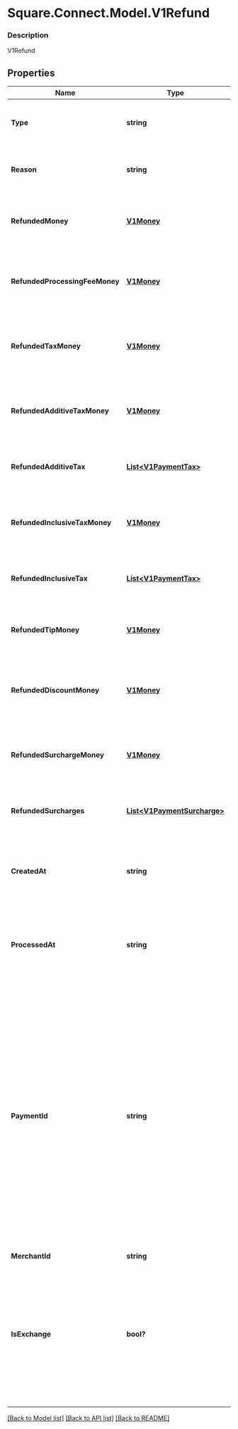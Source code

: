 # Square.Connect.Model.V1Refund

### Description

V1Refund

## Properties

Name | Type | Description | Notes
------------ | ------------- | ------------- | -------------
**Type** | **string** | The type of refund See [V1RefundType](#type-v1refundtype) for possible values | [optional] 
**Reason** | **string** | The merchant-specified reason for the refund. | [optional] 
**RefundedMoney** | [**V1Money**](V1Money.md) | The amount of money refunded. This amount is always negative. | [optional] 
**RefundedProcessingFeeMoney** | [**V1Money**](V1Money.md) | The amount of processing fee money refunded. This amount is always positive. | [optional] 
**RefundedTaxMoney** | [**V1Money**](V1Money.md) | The total amount of tax money refunded. This amount is always negative. | [optional] 
**RefundedAdditiveTaxMoney** | [**V1Money**](V1Money.md) | The amount of additive tax money refunded. This amount is always negative. | [optional] 
**RefundedAdditiveTax** | [**List&lt;V1PaymentTax&gt;**](V1PaymentTax.md) | All of the additive taxes associated with the refund. | [optional] 
**RefundedInclusiveTaxMoney** | [**V1Money**](V1Money.md) | The amount of inclusive tax money refunded. This amount is always negative. | [optional] 
**RefundedInclusiveTax** | [**List&lt;V1PaymentTax&gt;**](V1PaymentTax.md) | All of the inclusive taxes associated with the refund. | [optional] 
**RefundedTipMoney** | [**V1Money**](V1Money.md) | The amount of tip money refunded. This amount is always negative. | [optional] 
**RefundedDiscountMoney** | [**V1Money**](V1Money.md) | The amount of discount money refunded. This amount is always positive. | [optional] 
**RefundedSurchargeMoney** | [**V1Money**](V1Money.md) | The amount of surcharge money refunded. This amount is always negative. | [optional] 
**RefundedSurcharges** | [**List&lt;V1PaymentSurcharge&gt;**](V1PaymentSurcharge.md) | A list of all surcharges associated with the refund. | [optional] 
**CreatedAt** | **string** | The time when the merchant initiated the refund for Square to process, in ISO 8601 format. | [optional] 
**ProcessedAt** | **string** | The time when Square processed the refund on behalf of the merchant, in ISO 8601 format. | [optional] 
**PaymentId** | **string** | A Square-issued ID associated with the refund. For single-tender refunds, payment_id is the ID of the original payment ID. For split-tender refunds, payment_id is the ID of the original tender. For exchange-based refunds (is_exchange &#x3D;&#x3D; true), payment_id is the ID of the original payment ID even if the payment includes other tenders. | [optional] 
**MerchantId** | **string** |  | [optional] 
**IsExchange** | **bool?** | Indicates whether or not the refund is associated with an exchange. If is_exchange is true, the refund reflects the value of goods returned in the exchange not the total money refunded. | [optional] 



[[Back to Model list]](../README.md#documentation-for-models) [[Back to API list]](../README.md#documentation-for-api-endpoints) [[Back to README]](../README.md)

